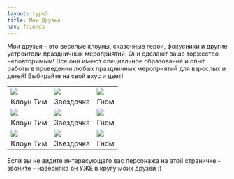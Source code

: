 ```yaml
---
layout: type3
title: Мои Друзья
nav: friends
---
```


<style type="text/css"> 
#text1 {HEIGHT: 80px; LEFT: 0px; POSITION: absolute; TOP: 50px;  hidden; WIDTH: 250px; Z-INDEX: 10} 
#text2 {HEIGHT: 80px; LEFT: 0px; POSITION: absolute; TOP: 50px;  hidden; WIDTH: 250px; Z-INDEX: 10} 
#text3 {HEIGHT: 80px; LEFT: 0px; POSITION: absolute; TOP: 50px;  hidden; WIDTH: 250px; Z-INDEX: 10} 
</style>

<p>Мои друзья - это веселые клоуны, сказочные герои, фокусники и другие устроители праздничных мероприятий. Они сделают ваше торжество неповторимым! Все они имеют специальное образование и опыт работы в проведении любых праздничных мероприятий для взрослых и детей! Выбирайте на свой вкус и цвет!</p>

<table>
<tr><td><a href="javascript:alert('Смотрите и другие подсказки по любому персонажу')" onmouseover="showhint('text1');" onmouseout="hidehint('text1');"><img src="../img/tim.jpg"></a></td>
<td><a href="javascript:alert('Смотрите и другие подсказки по любому персонажу')" onmouseover="showhint('text2');" onmouseout="hidehint('text2');"><img src="../img/zvezdochka.jpg"></a></td>
<td><a href= onmouseover="showhint('text3');" onmouseout="hidehint('text3');"><img src="../img/gnom.jpg"></a></td></tr>
<tr><td> Клоун Тим </td><td>Звездочка</td><td>Гном</td></tr>
<tr><td><img src="../img/tim.jpg"></td><td><img src="../img/zvezdochka.jpg"></td><td><img src="../img/gnom.jpg"></td></tr>
<tr><td> Клоун Тим </td><td>Звездочка</td><td>Гном</td></tr>
<tr><td><img src="../img/tim.jpg"></td><td><img src="../img/zvezdochka.jpg"></td><td><img src="../img/gnom.jpg"></td></tr>
<tr><td> Клоун Тим </td><td>Звездочка</td><td>Гном</td></tr>
</table>

<p>Если вы не видите интересующего вас персонажа на этой страничке - звоните - наверняка он УЖЕ в кругу моих друзей :)</p>

<table cellspacing="0" id='text1' border="1" align="left" width="100%" cellpadding="5" style="HEIGHT: 80px; LEFT: 500px; TOP: 200px; WIDTH: 300px; display:none">
<tr><td bgcolor="#FFFFE1"><font size="-2"><b>Привет. Меня зовут Клоун Тим!</b><br>
Клоун Тим оставит у Вашего ребенка самые незабываемые и яркие впечатления. Конкурсы, игры, легкий аквагрим, веселые эстафеты - все это уже включено в нашу игровую интерактивную программу. Для каждого ребенка подарок - игрушка из шара для моделирования. Также Вы можете пригласить на детский праздник вместе с клоуном Тимом какого-либо еще другого персонажа. Мероприятие проходит активно, смешно и весело.
Веселятся все!</font>
</td></tr></table>
<table cellspacing="0" id='text2' border="1" align="left" width="100%" cellpadding="5" style="HEIGHT: 80px; LEFT: 100px; TOP: 200px; WIDTH: 300px; display:none">
<tr><td bgcolor="#FFFFE1"><font size="-2"><b>Привет. Меня зовут Звездочка!</b><br>
Звездочка оставит у Вашего ребенка самые незабываемые и яркие впечатления. Конкурсы, игры, легкий аквагрим, веселые эстафеты - все это уже включено в нашу игровую интерактивную программу. Для каждого ребенка подарок - игрушка из шара для моделирования. Также Вы можете пригласить на детский праздник вместе с клоуном Тимом какого-либо еще другого персонажа. Мероприятие проходит активно, смешно и весело.
Веселятся все!</font>
</td></tr></table>
<table cellspacing="0" id='text3' border="1" align="left" width="100%" cellpadding="5" style="HEIGHT: 80px; LEFT: 150px; TOP: 150px; WIDTH: 300px; display:none">
<tr><td bgcolor="#FFFFE1"><font size="-2"><b>Привет. Я Гном!</b><br>
Гном оставит у Вашего ребенка самые незабываемые и яркие впечатления. Конкурсы, игры, легкий аквагрим, веселые эстафеты - все это уже включено в нашу игровую интерактивную программу. Для каждого ребенка подарок - игрушка из шара для моделирования. Также Вы можете пригласить на детский праздник вместе с клоуном Тимом какого-либо еще другого персонажа. Мероприятие проходит активно, смешно и весело.
Веселятся все!</font>
</td></tr></table>
<br>

<br>
